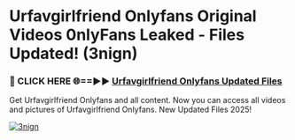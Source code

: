 # Urfavgirlfriend Onlyfans Original Videos 0nlyFans Leaked - Files Updated! (3nign)

<h3>🔴 CLICK HERE 🌐==►► <a href="https://tinyurl.com/2m67pmp6" rel="nofollow">Urfavgirlfriend Onlyfans Updated Files</a></h3>

Get Urfavgirlfriend Onlyfans and all content. Now you can access all videos and pictures of Urfavgirlfriend Onlyfans. New Updated Files 2025!

[![3nign](https://i.imgur.com/H4QAA4z.gif)](https://tinyurl.com/2m67pmp6)